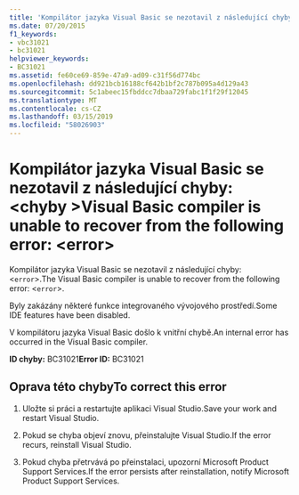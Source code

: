 ```yaml
---
title: 'Kompilátor jazyka Visual Basic se nezotavil z následující chyby: <error>'
ms.date: 07/20/2015
f1_keywords:
- vbc31021
- bc31021
helpviewer_keywords:
- BC31021
ms.assetid: fe60ce69-859e-47a9-ad09-c31f56d774bc
ms.openlocfilehash: dd921bcb16188cf642b1bf2c787b095a4d129a43
ms.sourcegitcommit: 5c1abeec15fbddcc7dbaa729fabc1f1f29f12045
ms.translationtype: MT
ms.contentlocale: cs-CZ
ms.lasthandoff: 03/15/2019
ms.locfileid: "58026903"
---
```

# <a name="visual-basic-compiler-is-unable-to-recover-from-the-following-error-error"></a><span data-ttu-id="64f7e-102">Kompilátor jazyka Visual Basic se nezotavil z následující chyby: \<chyby ></span><span class="sxs-lookup"><span data-stu-id="64f7e-102">Visual Basic compiler is unable to recover from the following error: \<error></span></span>
<span data-ttu-id="64f7e-103">Kompilátor jazyka Visual Basic se nezotavil z následující chyby: <`error`>.</span><span class="sxs-lookup"><span data-stu-id="64f7e-103">The Visual Basic compiler is unable to recover from the following error: <`error`>.</span></span>  
  
 <span data-ttu-id="64f7e-104">Byly zakázány některé funkce integrovaného vývojového prostředí.</span><span class="sxs-lookup"><span data-stu-id="64f7e-104">Some IDE features have been disabled.</span></span>  
  
 <span data-ttu-id="64f7e-105">V kompilátoru jazyka Visual Basic došlo k vnitřní chybě.</span><span class="sxs-lookup"><span data-stu-id="64f7e-105">An internal error has occurred in the Visual Basic compiler.</span></span>  
  
 <span data-ttu-id="64f7e-106">**ID chyby:** BC31021</span><span class="sxs-lookup"><span data-stu-id="64f7e-106">**Error ID:** BC31021</span></span>  
  
## <a name="to-correct-this-error"></a><span data-ttu-id="64f7e-107">Oprava této chyby</span><span class="sxs-lookup"><span data-stu-id="64f7e-107">To correct this error</span></span>  
  
1.  <span data-ttu-id="64f7e-108">Uložte si práci a restartujte aplikaci Visual Studio.</span><span class="sxs-lookup"><span data-stu-id="64f7e-108">Save your work and restart Visual Studio.</span></span>  
  
2.  <span data-ttu-id="64f7e-109">Pokud se chyba objeví znovu, přeinstalujte Visual Studio.</span><span class="sxs-lookup"><span data-stu-id="64f7e-109">If the error recurs, reinstall Visual Studio.</span></span>  
  
3.  <span data-ttu-id="64f7e-110">Pokud chyba přetrvává po přeinstalaci, upozorní Microsoft Product Support Services.</span><span class="sxs-lookup"><span data-stu-id="64f7e-110">If the error persists after reinstallation, notify Microsoft Product Support Services.</span></span>  
  

